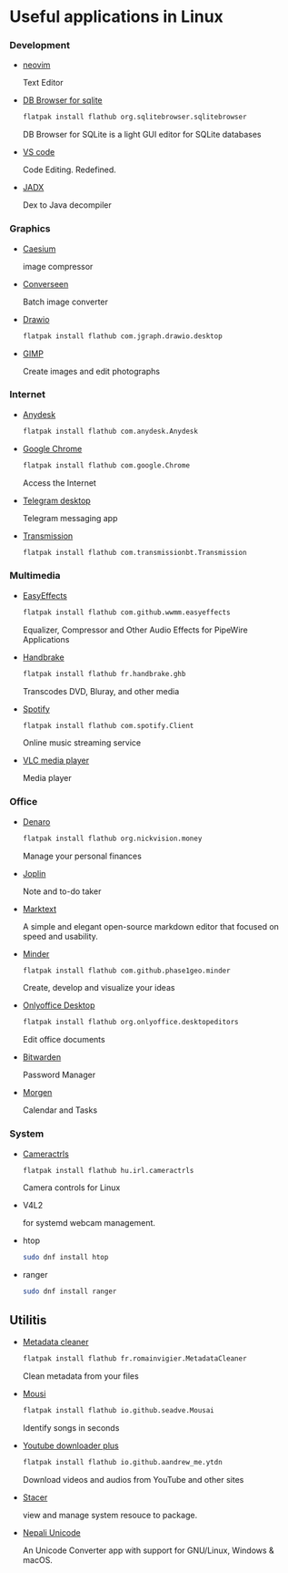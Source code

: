 # Useful applications in Linux

### Development

- [neovim](https://github.com/neovim/neovim/releases/tag/stable)

  Text Editor

- [DB Browser for sqlite](https://flathub.org/apps/org.sqlitebrowser.sqlitebrowser)

  ```bash
  flatpak install flathub org.sqlitebrowser.sqlitebrowser
  ```

  DB Browser for SQLite is a light GUI editor for SQLite databases

- [VS code](https://code.visualstudio.com/download)

  Code Editing. Redefined.

- [JADX](https://github.com/skylot/jadx/releases/tag/v1.4.7)

  Dex to Java decompiler

### Graphics

- [Caesium](https://github.com/larygwil/caesium-image-compressor/releases)

  image compressor

- [Converseen](https://github.com/Faster3ck/Converseen/releases/tag/v0.9.11.1)

  Batch image converter

- [Drawio](https://flathub.org/apps/com.jgraph.drawio.desktop)

  ```bash
  flatpak install flathub com.jgraph.drawio.desktop
  ```

- [GIMP](https://www.gimp.org/downloads/)

  Create images and edit photographs

### Internet

- [Anydesk](https://flathub.org/apps/com.anydesk.Anydesk)

  ```bash
  flatpak install flathub com.anydesk.Anydesk
  ```

- [Google Chrome](https://flathub.org/apps/com.google.Chrome)

  ```bash
  flatpak install flathub com.google.Chrome
  ```

  Access the Internet

- [Telegram desktop](https://desktop.telegram.org/)

  Telegram messaging app

- [Transmission](https://flathub.org/apps/com.transmissionbt.Transmission)

  ```bash
  flatpak install flathub com.transmissionbt.Transmission
  ```

### Multimedia

- [EasyEffects](https://flathub.org/apps/com.github.wwmm.easyeffects)

  ```bash
  flatpak install flathub com.github.wwmm.easyeffects
  ```

  Equalizer, Compressor and Other Audio Effects for PipeWire Applications

- [Handbrake](https://flathub.org/apps/fr.handbrake.ghb)

  ```bash
  flatpak install flathub fr.handbrake.ghb
  ```

  Transcodes DVD, Bluray, and other media

- [Spotify](https://flathub.org/apps/com.spotify.Client)

  ```bash
  flatpak install flathub com.spotify.Client
  ```

  Online music streaming service

- [VLC media player](https://www.videolan.org/vlc/#download)

  Media player

### Office

- [Denaro](https://flathub.org/apps/org.nickvision.money)

  ```bash
  flatpak install flathub org.nickvision.money
  ```

  Manage your personal finances

- [Joplin](https://flathub.org/apps/net.cozic.joplin_desktop)

  Note and to-do taker

- [Marktext](https://github.com/marktext/marktext/releases)

  A simple and elegant open-source markdown editor that focused on speed and usability.

- [Minder](https://flathub.org/apps/com.github.phase1geo.minder)

  ```bash
  flatpak install flathub com.github.phase1geo.minder
  ```

  Create, develop and visualize your ideas

- [Onlyoffice Desktop](https://flathub.org/apps/org.onlyoffice.desktopeditors)

  ```bash
  flatpak install flathub org.onlyoffice.desktopeditors
  ```

  Edit office documents

- [Bitwarden](https://bitwarden.com/download/)

  Password Manager

- [Morgen](https://www.morgen.so/onboarding/download?first=sudeep&email=sudeeplun@gmail.com)

  Calendar and Tasks

### System

- [Cameractrls](https://flathub.org/apps/hu.irl.cameractrls)

  ```bash
  flatpak install flathub hu.irl.cameractrls
  ```

  Camera controls for Linux

- V4L2

  for systemd webcam management.

- htop

  ```bash
  sudo dnf install htop
  ```

- ranger

  ```bash
  sudo dnf install ranger
  ```

## Utilitis

- [Metadata cleaner](https://flathub.org/apps/fr.romainvigier.MetadataCleaner)

  ```bash
  flatpak install flathub fr.romainvigier.MetadataCleaner
  ```

  Clean metadata from your files

- [Mousi](https://flathub.org/apps/io.github.seadve.Mousai)

  ```bash
  flatpak install flathub io.github.seadve.Mousai
  ```

  Identify songs in seconds

- [Youtube downloader plus](https://flathub.org/apps/io.github.aandrew_me.ytdn)

  ```bash
  flatpak install flathub io.github.aandrew_me.ytdn
  ```

  Download videos and audios from YouTube and other sites

- [Stacer](https://github.com/oguzhaninan/Stacer/releases/tag/v1.1.0)

  view and manage system resouce to package.

- [Nepali Unicode](https://github.com/nirooj56/nepaliunicode/releases/tag/v1.2.2)

  An Unicode Converter app with support for GNU/Linux, Windows & macOS.
